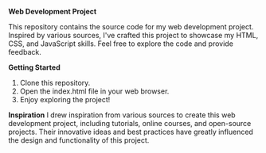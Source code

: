 **Web Development Project**

This repository contains the source code for my web development project. Inspired by various sources, I've crafted this project to showcase my HTML, CSS, and JavaScript skills. Feel free to explore the code and provide feedback.

**Getting Started**
1. Clone this repository.
2. Open the index.html file in your web browser.
3. Enjoy exploring the project!

**Inspiration**
I drew inspiration from various sources to create this web development project, including tutorials, online courses, and open-source projects. Their innovative ideas and best practices have greatly influenced the design and functionality of this project.
